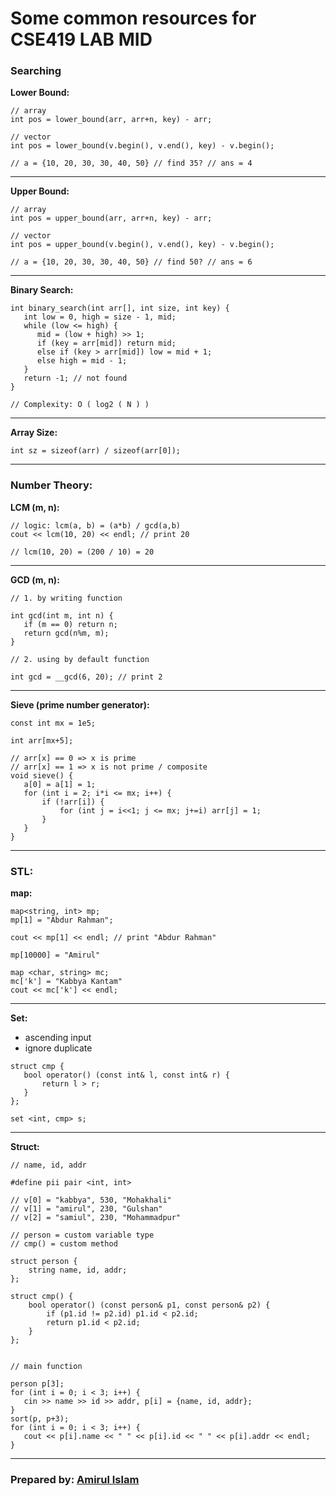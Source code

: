 Some common resources for CSE419 LAB MID
========================================

### Searching

**Lower Bound:**
```
// array
int pos = lower_bound(arr, arr+n, key) - arr;

// vector
int pos = lower_bound(v.begin(), v.end(), key) - v.begin();

// a = {10, 20, 30, 30, 40, 50} // find 35? // ans = 4
```
---------------------

**Upper Bound:**
```
// array
int pos = upper_bound(arr, arr+n, key) - arr;

// vector
int pos = upper_bound(v.begin(), v.end(), key) - v.begin();

// a = {10, 20, 30, 30, 40, 50} // find 50? // ans = 6
```
--------------------

**Binary Search:**
```
int binary_search(int arr[], int size, int key) {
   int low = 0, high = size - 1, mid;
   while (low <= high) {
      mid = (low + high) >> 1;
      if (key = arr[mid]) return mid;
      else if (key > arr[mid]) low = mid + 1;
      else high = mid - 1;
   }
   return -1; // not found
}

// Complexity: O ( log2 ( N ) )
```
-----------------

**Array Size:**
```
int sz = sizeof(arr) / sizeof(arr[0]);
```
-----------------

### Number Theory:

**LCM (m, n):**
```
// logic: lcm(a, b) = (a*b) / gcd(a,b)
cout << lcm(10, 20) << endl; // print 20

// lcm(10, 20) = (200 / 10) = 20
```
----------------

**GCD (m, n):**
```
// 1. by writing function

int gcd(int m, int n) {
   if (m == 0) return n;
   return gcd(n%m, m);
}
```
```
// 2. using by default function

int gcd = __gcd(6, 20); // print 2
```
---------------

**Sieve (prime number generator):**
```
const int mx = 1e5;

int arr[mx+5];

// arr[x] == 0 => x is prime
// arr[x] == 1 => x is not prime / composite
void sieve() {
   a[0] = a[1] = 1;
   for (int i = 2; i*i <= mx; i++) {
       if (!arr[i]) {
           for (int j = i<<1; j <= mx; j+=i) arr[j] = 1;
       }
   }
}
```
----------------

### STL:

**map:**
```
map<string, int> mp;
mp[1] = "Abdur Rahman";

cout << mp[1] << endl; // print "Abdur Rahman"

mp[10000] = "Amirul"

map <char, string> mc;
mc['k'] = "Kabbya Kantam"
cout << mc['k'] << endl;
```
---------------------

**Set:**
* ascending input
* ignore duplicate
```
struct cmp {
   bool operator() (const int& l, const int& r) {
       return l > r;
   }
};

set <int, cmp> s;
```
-------------------------

**Struct:**
```
// name, id, addr

#define pii pair <int, int>

// v[0] = "kabbya", 530, "Mohakhali"
// v[1] = "amirul", 230, "Gulshan"
// v[2] = "samiul", 230, "Mohammadpur"

// person = custom variable type
// cmp() = custom method

struct person {
    string name, id, addr;
};

struct cmp() {
    bool operator() (const person& p1, const person& p2) {
        if (p1.id != p2.id) p1.id < p2.id;
        return p1.id < p2.id;
    }
};


// main function

person p[3];
for (int i = 0; i < 3; i++) {
   cin >> name >> id >> addr, p[i] = {name, id, addr};
}
sort(p, p+3);
for (int i = 0; i < 3; i++) {
   cout << p[i].name << " " << p[i].id << " " << p[i].addr << endl;
}
```
-------------------
### Prepared by: [Amirul Islam](linkedin.com/in/amirulislamalmamun)
